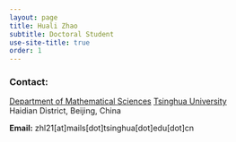 ```yaml
---
layout: page
title: Huali Zhao
subtitle: Doctoral Student
use-site-title: true
order: 1
---
```

### Contact:
[Department of Mathematical Sciences](https://www.math.tsinghua.edu.cn/)
[Tsinghua University](https://www.tsinghua.edu.cn/)  
Haidian District, Beijing, China
   
**Email:** zhl21[at]mails[dot]tsinghua[dot]edu[dot]cn
